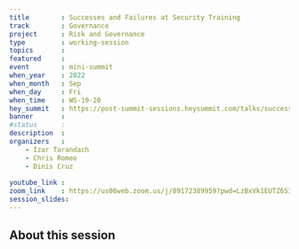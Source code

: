 ```yaml
---
title        : Successes and Failures at Security Training
track        : Governance
project      : Risk and Governance
type         : working-session
topics       : 
featured     :
event        : mini-summit
when_year    : 2022
when_month   : Sep
when_day     : Fri
when_time    : WS-19-20
hey_summit   : https://post-summit-sessions.heysummit.com/talks/successes-and-failures-at-security-training/
banner       :
#status      : 
description  :
organizers   :
    - Izar Tarandach
    - Chris Romeo
    - Dinis Cruz
    
youtube_link : 
zoom_link    : https://us06web.zoom.us/j/89172389959?pwd=LzBxVk1EUTZ6S3BheVd3c0FkZms5QT09
session_slides:
---
```




## About this session
